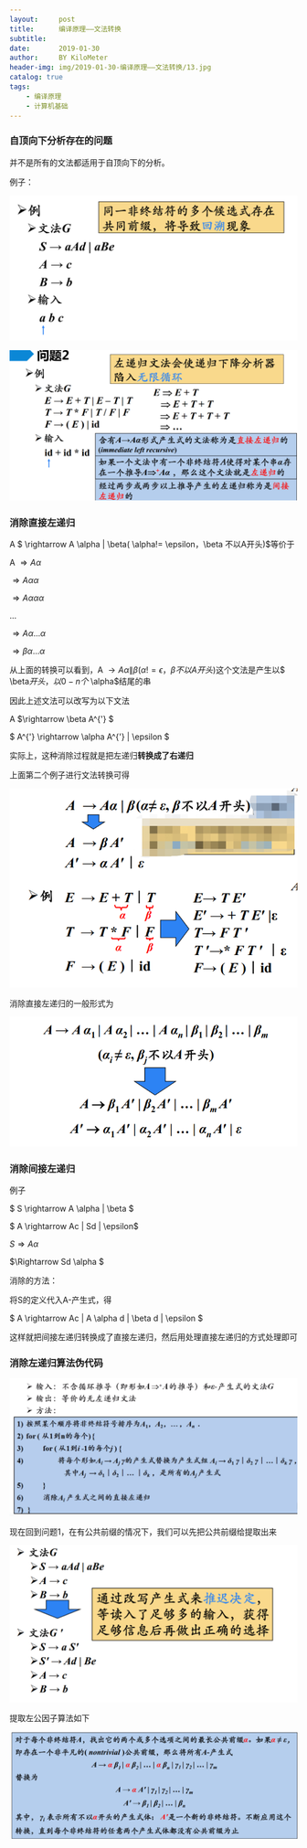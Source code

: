 ```yaml
---
layout:     post
title:      编译原理——文法转换
subtitle:   
date:       2019-01-30
author:     BY KiloMeter
header-img: img/2019-01-30-编译原理——文法转换/13.jpg
catalog: true
tags:
    - 编译原理
    - 计算机基础
---
```

<head>
    <script src="https://cdn.mathjax.org/mathjax/latest/MathJax.js?config=TeX-AMS-MML_HTMLorMML" type="text/javascript"></script>
    <script type="text/x-mathjax-config">
        MathJax.Hub.Config({
            tex2jax: {
            skipTags: ['script', 'noscript', 'style', 'textarea', 'pre'],
            inlineMath: [['$','$']]
            }
        });
    </script>
</head>

### 自顶向下分析存在的问题

并不是所有的文法都适用于自顶向下的分析。

例子：

![](/img/2019-01-30-编译原理——文法转换/例子1回溯.png)

![](/img/2019-01-30-编译原理——文法转换/例子2无限循环.png)

### 消除直接左递归

A $ \rightarrow A \alpha \| \beta( \alpha!= \epsilon，\beta 不以A开头)$等价于

A $\Rightarrow A \alpha$  

   $\Rightarrow A \alpha \alpha$  

   $\Rightarrow A \alpha \alpha \alpha$  

...

   $\Rightarrow A \alpha ...  \alpha$  

   $\Rightarrow \beta \alpha ...  \alpha$  

从上面的转换可以看到，A $\rightarrow A \alpha \| \beta( \alpha!=\epsilon，\beta 不以A开头)$这个文法是产生以$ \beta$开头，以0-n个$ \alpha$结尾的串

因此上述文法可以改写为以下文法

A $\rightarrow \beta  A^{'} $

$ A^{'} \rightarrow \alpha A^{'} \| \epsilon $ 

实际上，这种消除过程就是把左递归**转换成了右递归**

上面第二个例子进行文法转换可得

![](/img/2019-01-30-编译原理——文法转换/直接消除左递归例子.png)

消除直接左递归的一般形式为

![](/img/2019-01-30-编译原理——文法转换/消除直接左递归的一般形式.png)

### 消除间接左递归

例子

$ S \rightarrow A \alpha \| \beta $

$ A \rightarrow Ac \| Sd \| \epsilon$

 $S \Rightarrow A \alpha$  

   $\Rightarrow Sd \alpha $  

消除的方法：

将S的定义代入A-产生式，得

$ A \rightarrow Ac \| A \alpha d \| \beta d \|  \epsilon $

这样就把间接左递归转换成了直接左递归，然后用处理直接左递归的方式处理即可

### 消除左递归算法伪代码

![](/img/2019-01-30-编译原理——文法转换/消除左递归算法伪代码.png)

现在回到问题1，在有公共前缀的情况下，我们可以先把公共前缀给提取出来

![](/img/2019-01-30-编译原理——文法转换/提取左公因子.png)

提取左公因子算法如下

![](/img/2019-01-30-编译原理——文法转换/提取左公因子算法.png)